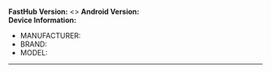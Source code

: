 <!--
   - Please provide as much as detail and example as you can.
   - Add screenshots if appropriate.
   - Make sure that you are always on the latest version.
   - Search issue before submitting a new one.
   
   Public Slack channel: https://rebrand.ly/fasthub-slack
-->

**FastHub Version:**  <!-- Don't forget to mention "Enterprise" here if needed. -->  <>
**Android Version:**  
**Device Information:**  
- MANUFACTURER: <!-- e.g. Yota Devices Limited -->  
- BRAND: <!-- e.g. YotaPhone -->  
- MODEL: <!-- e.g. YD201 -->  
---
